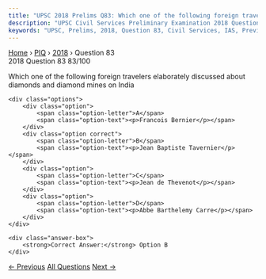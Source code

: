 ```yaml
---
title: "UPSC 2018 Prelims Q83: Which one of the following foreign travelers elaborately dis..."
description: "UPSC Civil Services Preliminary Examination 2018 Question 83 with options and answer"
keywords: "UPSC, Prelims, 2018, Question 83, Civil Services, IAS, Previous Year Questions"
---
```


<nav class="breadcrumb">
    <a href="../../">Home</a>
    <span>›</span>
    <a href="../">PIQ</a>
    <span>›</span>
    <a href="./">2018</a>
    <span>›</span>
    <span>Question 83</span>
</nav>

<div class="question-header">
    <div class="question-meta">
        <span class="year-badge">2018</span>
        <span class="question-number">Question 83</span>
        <span class="progress">83/100</span>
    </div>
    <div class="progress-bar">
        <div class="progress-fill" style="width: 83.0%"></div>
    </div>
</div>

<div class="question-content">
    <div class="question-text">
        <p>Which one of the following foreign travelers elaborately discussed about<br />
diamonds and diamond mines on India</p>
    </div>
    
    <div class="options">
        <div class="option">
            <span class="option-letter">A</span>
            <span class="option-text"><p>Francois Bernier</p></span>
        </div>
        <div class="option correct">
            <span class="option-letter">B</span>
            <span class="option-text"><p>Jean Baptiste Tavernier</p></span>
        </div>
        <div class="option">
            <span class="option-letter">C</span>
            <span class="option-text"><p>Jean de Thevenot</p></span>
        </div>
        <div class="option">
            <span class="option-letter">D</span>
            <span class="option-text"><p>Abbe Barthelemy Carre</p></span>
        </div>
    </div>

    <div class="answer-box">
        <strong>Correct Answer:</strong> Option B
    </div>
</div>

<div class="question-nav">
    <a href="../q082-with-reference-to-the-cultural-history-of-india-co/" class="nav-btn prev">← Previous</a>
    <a href="../" class="nav-btn center">All Questions</a>
    <a href="../q084-with-reference-to-india-history-who-among-the-foll/" class="nav-btn next">Next →</a>
</div>
